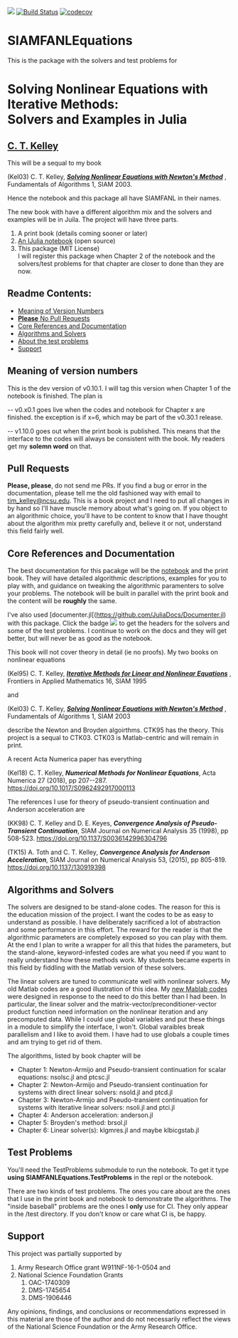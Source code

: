 [![](https://img.shields.io/badge/docs-dev-blue.svg)](https://ctkelley.github.io/SIAMFANLEquations.jl/dev)
[![Build Status](https://travis-ci.com/ctkelley/SIAMFANLEquations.jl.svg?branch=master)](https://travis-ci.com/ctkelley/SIAMFANLEquations.jl)
[![codecov](https://codecov.io/gh/ctkelley/SIAMFANLEquations.jl/branch/master/graph/badge.svg)](https://codecov.io/gh/ctkelley/SIAMFANLEquations.jl)
# SIAMFANLEquations

This is the package with the solvers and test problems for 

# Solving Nonlinear Equations with Iterative Methods: <br> Solvers and Examples in Julia

## [C. T. Kelley](https://ctk.math.ncsu.edu)

This will be a sequal to my book 

(Kel03) C. T. Kelley, [***Solving Nonlinear Equations with Newton's Method***](https://my.siam.org/Store/Product/viewproduct/?ProductId=841) , Fundamentals of Algorithms 1, SIAM 2003.

Hence the notebook and this package all have SIAMFANL in their names.

The new book with have a different algorithm mix and the solvers and examples will be in Juila. The project will have three parts.

   1. A print book (details coming sooner or later)
   2. [An IJulia notebook](https://github.com/ctkelley/NotebookSIAMFANL) (open source)
   3. This package (MIT License)<br>
      I will register this package when Chapter 2 of the notebook and the solvers/test problems for that chapter are closer to done than they are now. 
   
## Readme Contents:

- [Meaning of Version Numbers](#Meaning-of-version-numbers)
- [__Please__ No Pull Requests](#Pull-Requests)
- [Core References and Documentation](#Core-References-and-Documentation)
- [Algorithms and Solvers](#Algorithms-and-Solvers)
- [About the test problems](#Test-Problems)
- [Support](#Support) 

## Meaning of version numbers

This is the dev version of v0.10.1. I will tag this version when Chapter 1 of the notebook is finished. The plan is

-- v0.x0.1 goes live when the codes and notebook for Chapter x are finished. the exception is if x=6, which may be part of the v0.30.1 release. 

-- v1.10.0 goes out when the print book is published. This means that the interface to the codes will always be consistent with the book. My readers get my __solemn word__ on that.

## Pull Requests

__Please, please__, do not send me PRs. If you find a bug or error in the documentation, please tell me the old fashioned way with email to tim_kelley@ncsu.edu. This is a book project and I need to put all changes in by hand so I'll have muscle memory about what's going on. If you object to an algorithmic choice, you'll have to be content to know that I have thought about the algorithm mix pretty carefully and, believe it or not, understand this field fairly well.

## Core References and Documentation

The best documentation for this pacakge will be the [notebook](https://github.com/ctkelley/NotebookSIAMFANL) and the print book. They will have detailed algorithmic descriptions, examples for you to play with, and guidance on tweaking the algorithmic paramenters to solve your problems. The notebook will be built in parallel with the print book and the content will be __roughly__ the same.

I've also used [documenter.jl[(https://github.com/JuliaDocs/Documenter.jl) with this package. Click the badge
[![](https://img.shields.io/badge/docs-dev-blue.svg)](https://ctkelley.github.io/SIAMFANLEquations.jl/dev)
to get the headers for the solvers and some of the test problems. I continue to work on the docs and they will get better, but will never be as good as the notebook.

This book will not cover theory in detail (ie no proofs). My two books on nonlinear equations

(Kel95) C. T. Kelley, [***Iterative Methods for Linear and Nonlinear Equations***](https://my.siam.org/Store/Product/viewproduct/?ProductId=862) , Frontiers in Applied Mathematics 16,  SIAM 1995

and

(Kel03) C. T. Kelley, [***Solving Nonlinear Equations with Newton's Method***](https://my.siam.org/Store/Product/viewproduct/?ProductId=841) , Fundamentals of Algorithms 1, SIAM 2003

describe the Newton and Broyden algoirthms. CTK95 has the theory. This project is a sequal to CTK03. CTK03 is Matlab-centric
and will remain in print.

A recent Acta Numerica paper has everything

(Kel18) C. T. Kelley, ***Numerical Methods for Nonlinear Equations***, Acta Numerica 27 (2018), pp 207--287. https://doi.org/10.1017/S0962492917000113

The references I use for theory of pseudo-transient continuation and Anderson acceleration are

(KK98) C. T. Kelley and D. E. Keyes, ***Convergence Analysis of Pseudo-Transient Continuation***, SIAM Journal on Numerical Analysis 35 (1998), pp 508-523. https://doi.org/10.1137/S0036142996304796

(TK15) A. Toth and C. T. Kelley, ***Convergence Analysis for Anderson Acceleration***, SIAM Journal on Numerical Analysis 53, (2015), pp 805-819. https://doi.org/10.1137/130919398

## Algorithms and Solvers

The solvers are designed to be stand-alone codes. The reason for this is the education mission of the project. I want the codes to be as easy to understand as possible. I have deliberately sacrificed a lot of abstraction and some performance in this effort. The reward for the reader is that the algorithmic parameters are completely exposed so  you can play with them. At the end I plan to write a wrapper for all this that hides the parameters, but the stand-alone, keyword-infested codes are what you need if you want to really understand how these methods work. My students became experts in this field by fiddling with the Matlab version of these solvers.

The linear solvers are tuned to communicate well with nonlinear solvers. My old Matlab codes are a good illustration of this idea. My [new Mablab codes](https://ctk.math.ncsu.edu/knl.html) were designed in response to the need to do this better than I had been. In particular, the linear solver and the matrix-vector/preconditioner-vector product function need information on the nonlinear iteration and any precomputed data. While I could use global variables and put these things in a module to simplify the interface, I won't. Global varaibles break parallelism and I like to avoid them. I have had to use globals a couple times and am trying to get rid of them.

The algorithms, listed by book chapter will be

   - Chapter 1: Newton-Armijo and Pseudo-transient continuation for scalar equations: nsolsc.jl and ptcsc.jl
   - Chapter 2: Newton-Armijo and Pseudo-transient continuation for systems with direct linear solvers: nsold.jl and ptcd.jl
   - Chapter 3: Newton-Armijo and Pseudo-transient continuation for systems with iterative linear solvers: nsoli.jl and ptci.jl
   - Chapter 4: Anderson acceleration: anderson.jl
   - Chapter 5: Broyden's method: brsol.jl
   - Chapter 6: Linear solver(s): klgmres.jl and maybe klbicgstab.jl
   
## Test Problems

You'll need the TestProblems submodule to run the notebook. To get it type __using SIAMFANLEquations.TestProblems__ in the repl or the notebook.

There are two kinds of test problems. The ones you care about are the ones that I use in the print book and notebook to demonstrate the algorithms. The "inside baseball" problems are the ones I __only__ use for CI. They only appear in the /test directory. If you don't know or care what CI is, be happy.
   
## Support

This project was partially supported by
1. Army Research Office grant W911NF-16-1-0504 and
2. National Science Foundation Grants
   1. OAC-1740309
   2. DMS-1745654
   3. DMS-1906446
   
Any opinions, findings, and conclusions or
recommendations expressed in this material are those of the author and
do not necessarily reflect the views of the National
Science Foundation
or the Army Research Office.
